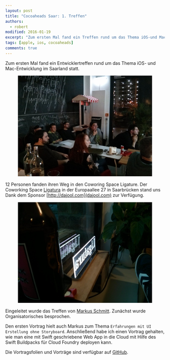 ```yaml
---
layout: post
title: "Cocoaheads Saar: 1. Treffen"
authors:
  - robert
modified: 2016-01-19
excerpt: "Zum ersten Mal fand ein Treffen rund um das Thema iOS-und Mac-Entwicklung im Saarland statt."
tags: [apple, ios, cocoaheads]
comments: true
---
```


Zum ersten Mal fand ein Entwicklertreffen rund um das Thema iOS- und Mac-Entwicklung im Saarland statt.
<figure>
  <img src="/images/cocoaheads-saar-treffen-1.jpg">
</figure>

12 Personen fanden ihren Weg in den Coworing Space Ligature.
Der Coworking Space [Ligatura](http://ligatura.co) in der Europaallee 27 in Saarbrücken stand uns Dank dem Sponsor [http://dajool.com](dajool.com) zur Verfügung.

<figure>
  <img src="/images/rug-saarland-treffen-15-ligatura.jpg">
</figure>

Eingeleitet wurde das Treffen von [Markus Schmitt](http://twitter.com/FWerewolf).
Zunächst wurde Organisatorisches besprochen.

Den ersten Vortrag hielt auch Markus zum Thema `Erfahrungen mit UI Erstellung ohne Storyboard`.
Anschließend habe ich einen Vortrag gehalten, wie man eine mit Swift geschriebene Web App in die Cloud mit Hilfe des Swift Buildpacks für Cloud Foundry deployen kann.

Die Vortragsfolien und Vorträge sind verfügbar auf [GitHub](https://github.com/CocoaheadsSaar/Treffen).
